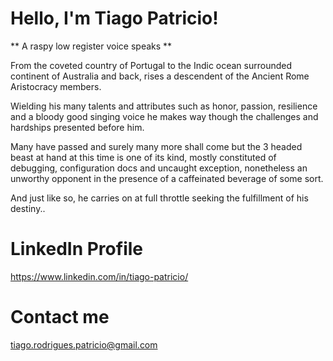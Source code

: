 # Hello, I'm Tiago Patricio!

** A raspy low register voice speaks **

From the coveted country of Portugal to the Indic ocean surrounded continent of Australia and back, rises a descendent of the Ancient Rome Aristocracy members.

Wielding his many talents and attributes such as honor, passion, resilience and a bloody good singing voice he makes way though the challenges and hardships presented before him.

Many have passed and surely many more shall come but the 3 headed beast at hand at this time is one of its kind, mostly constituted of debugging, configuration docs and uncaught exception, nonetheless an unworthy opponent in the presence of a caffeinated beverage of some sort.

And just like so, he carries on at full throttle seeking the fulfillment of his destiny..


# LinkedIn Profile
https://www.linkedin.com/in/tiago-patricio/


# Contact me
tiago.rodrigues.patricio@gmail.com
